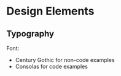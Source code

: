 # Design Elements

## Typography

Font:

- Century Gothic for non-code examples
- Consolas for code examples
